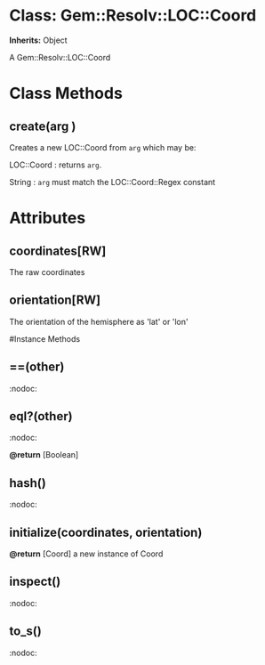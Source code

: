 # Class: Gem::Resolv::LOC::Coord
**Inherits:** Object
    

A Gem::Resolv::LOC::Coord


# Class Methods
## create(arg ) [](#method-c-create)
Creates a new LOC::Coord from `arg` which may be:

LOC::Coord
:   returns `arg`.

String
:   `arg` must match the LOC::Coord::Regex constant

# Attributes
## coordinates[RW] [](#attribute-i-coordinates)
The raw coordinates

## orientation[RW] [](#attribute-i-orientation)
The orientation of the hemisphere as 'lat' or 'lon'


#Instance Methods
## ==(other) [](#method-i-==)
:nodoc:

## eql?(other) [](#method-i-eql?)
:nodoc:

**@return** [Boolean] 

## hash() [](#method-i-hash)
:nodoc:

## initialize(coordinates, orientation) [](#method-i-initialize)

**@return** [Coord] a new instance of Coord

## inspect() [](#method-i-inspect)
:nodoc:

## to_s() [](#method-i-to_s)
:nodoc:

